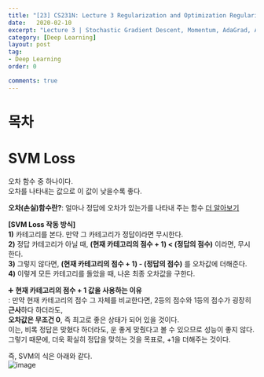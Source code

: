 ```yaml
---
title: "[23] CS231N: Lecture 3 Regularization and Optimization Regularization"
date:   2020-02-10
excerpt: "Lecture 3 | Stochastic Gradient Descent, Momentum, AdaGrad, Adam, Learning rate schedules 요약"
category: [Deep Learning]
layout: post
tag:
- Deep Learning
order: 0

comments: true
---
```



# 목차


# SVM Loss
오차 함수 중 하나이다.       
오차를 나타내는 값으로 이 값이 낮을수록 좋다.      

**오차(손실)함수란?**: 얼마나 정답에 오차가 있는가를 나타내 주는 함수 [더 알아보기](https://yerimoh.github.io/DL3/#%EC%86%90%EC%8B%A4-%ED%95%A8%EC%88%98loss-function)      

**[SVM Loss 작동 방식]**    
**1)** 카테고리를 본다. 만약 그 카테고리가 정답이라면 무시한다.              
**2)** 정답 카테고리가 아닐 때, **(현재 카테고리의 점수 + 1) < (정답의 점수)** 이라면, 무시한다.       
**3)** 그렇지 않다면, **(현재 카테고리의 점수 + 1) - (정답의 점수)** 를 오차값에 더해준다.   
**4)** 이렇게 모든 카테고리를 돌았을 때, 나온 최종 오차값을 구한다.          


➕ **현재 카테고리의 점수 + 1 값을 사용하는 이유**       
: 만약 현재 카테고리의 점수 그 자체를 비교한다면, 2등의 점수와 1등의 점수가 굉장히 **근사**하다 하더라도,     
**오차값은 무조건 0**, 즉 최고로 좋은 상태가 되어 있을 것이다.     
이는, 비록 정답은 맞혔다 하더라도, 운 좋게 맞췄다고 볼 수 있으므로 성능이 좋지 않다.       
그렇기 때문에, 더욱 확실히 정답을 맞히는 것을 목표로, +1을 더해주는 것이다.    
 
 
즉, SVM의 식은 아래와 같다.   
![image](https://user-images.githubusercontent.com/76824611/167994974-ddef4e12-14f5-4240-a815-ef6324e805a4.png)






